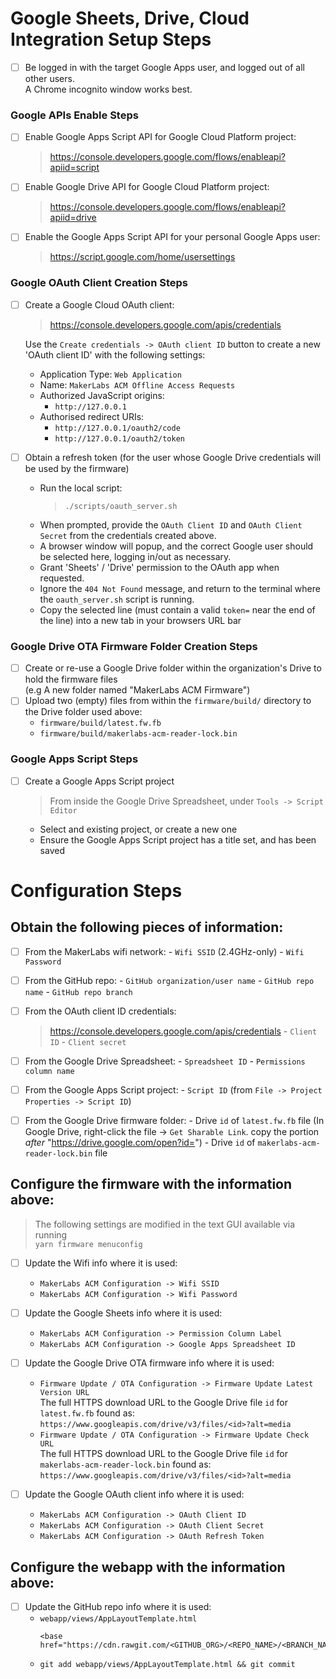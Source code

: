 # Google Sheets, Drive, Cloud Integration Setup Steps
- [ ] Be logged in with the target Google Apps user, and logged out of all other users.  
      A Chrome incognito window works best.

### Google APIs Enable Steps
- [ ] Enable Google Apps Script API for Google Cloud Platform project:
    > https://console.developers.google.com/flows/enableapi?apiid=script

- [ ] Enable Google Drive API for Google Cloud Platform project:
    > https://console.developers.google.com/flows/enableapi?apiid=drive

- [ ] Enable the Google Apps Script API for your personal Google Apps user:
    > https://script.google.com/home/usersettings

### Google OAuth Client Creation Steps
- [ ] Create a Google Cloud OAuth client:
    > https://console.developers.google.com/apis/credentials
  
  Use the `Create credentials -> OAuth client ID` button to create a new 'OAuth client ID' with the following settings:
    - Application Type: `Web Application`
    - Name: `MakerLabs ACM Offline Access Requests`
    - Authorized JavaScript origins:
        -  `http://127.0.0.1`
    - Authorised redirect URIs:
        - `http://127.0.0.1/oauth2/code`
        - `http://127.0.0.1/oauth2/token`

- [ ] Obtain a refresh token (for the user whose Google Drive credentials will be used by the firmware)
  - Run the local script:
    > `./scripts/oauth_server.sh`
  - When prompted, provide the `OAuth Client ID` and `OAuth Client Secret` from the credentials created above.
  - A browser window will popup, and the correct Google user should be selected here, logging in/out as necessary.
  - Grant 'Sheets' / 'Drive' permission to the OAuth app when requested.
  - Ignore the `404 Not Found` message, and return to the terminal where the `oauth_server.sh` script is running.
  - Copy the selected line (must contain a valid `token=` near the end of the line) into a new tab in your browsers URL bar

### Google Drive OTA Firmware Folder Creation Steps
- [ ] Create or re-use a Google Drive folder within the organization's Drive to hold the firmware files  
    (e.g A new folder named "MakerLabs ACM Firmware")
- [ ] Upload two (empty) files from within the `firmware/build/` directory to the Drive folder used above:
    - `firmware/build/latest.fw.fb`
    - `firmware/build/makerlabs-acm-reader-lock.bin`

### Google Apps Script Steps
- [ ] Create a Google Apps Script project
    > From inside the Google Drive Spreadsheet, under `Tools -> Script Editor`
    - Select and existing project, or create a new one
    - Ensure the Google Apps Script project has a title set, and has been saved

# Configuration Steps
## Obtain the following pieces of information:
- [ ] From the MakerLabs wifi network:
      - `Wifi SSID` (2.4GHz-only)
      - `Wifi Password`

- [ ] From the GitHub repo:
      - `GitHub organization/user name`
      - `GitHub repo name`
      - `GitHub repo branch`

- [ ] From the OAuth client ID credentials:
    > https://console.developers.google.com/apis/credentials
      - `Client ID`
      - `Client secret`

- [ ] From the Google Drive Spreadsheet:
      - `Spreadsheet ID`
      - `Permissions column name`

- [ ] From the Google Apps Script project:
      - `Script ID` (from `File -> Project Properties -> Script ID`)

- [ ] From the Google Drive firmware folder:
      - Drive `id` of `latest.fw.fb` file (In Google Drive, right-click the file -> `Get Sharable Link`. copy the portion *after* "https://drive.google.com/open?id=")
      - Drive `id` of `makerlabs-acm-reader-lock.bin` file

## Configure the firmware with the information above:
> The following settings are modified in the text GUI available via running  
> `yarn firmware menuconfig`
- [ ] Update the Wifi info where it is used:
    - `MakerLabs ACM Configuration -> Wifi SSID`
    - `MakerLabs ACM Configuration -> Wifi Password`

- [ ] Update the Google Sheets info where it is used:
    - `MakerLabs ACM Configuration -> Permission Column Label`
    - `MakerLabs ACM Configuration -> Google Apps Spreadsheet ID`

- [ ] Update the Google Drive OTA firmware info where it is used:
    - `Firmware Update / OTA Configuration -> Firmware Update Latest Version URL`  
      The full HTTPS download URL to the Google Drive file `id` for `latest.fw.fb`
      found as: `https://www.googleapis.com/drive/v3/files/<id>?alt=media`
    - `Firmware Update / OTA Configuration -> Firmware Update Check URL`  
      The full HTTPS download URL to the Google Drive file `id` for `makerlabs-acm-reader-lock.bin`
      found as: `https://www.googleapis.com/drive/v3/files/<id>?alt=media`

- [ ] Update the Google OAuth client info where it is used:
    - `MakerLabs ACM Configuration -> OAuth Client ID`
    - `MakerLabs ACM Configuration -> OAuth Client Secret`
    - `MakerLabs ACM Configuration -> OAuth Refresh Token`

## Configure the webapp with the information above:
- [ ] Update the GitHub repo info where it is used:
    - `webapp/views/AppLayoutTemplate.html`  
      ```
      <base href="https://cdn.rawgit.com/<GITHUB_ORG>/<REPO_NAME>/<BRANCH_NAME>/webcomponents/bower_components/">
      ```
    - `git add webapp/views/AppLayoutTemplate.html && git commit`
